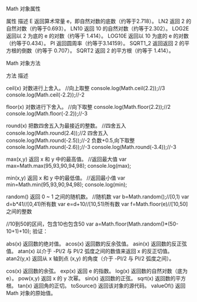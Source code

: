Math 对象属性

属性	描述
E	    返回算术常量 e，即自然对数的底数（约等于2.718）。
LN2	    返回 2 的自然对数（约等于0.693）。
LN10	返回 10 的自然对数（约等于2.302）。
LOG2E	返回以 2 为底的 e 的对数（约等于 1.414）。
LOG10E	返回以 10 为底的 e 的对数（约等于0.434）。
PI	    返回圆周率（约等于3.14159）。
SQRT1_2	返回返回 2 的平方根的倒数（约等于 0.707）。
SQRT2	返回 2 的平方根（约等于 1.414）。


Math 对象方法

方法	描述

ceil(x)	    对数进行上舍入。
//向上取整
     console.log(Math.ceil(2.2));//3
     console.log(Math.ceil(-2.2));//-2

floor(x)	对数进行下舍入。
//向下取整
     console.log(Math.floor(2.2));//2
     console.log(Math.floor(-2.2));//-3

round(x)	把数四舍五入为最接近的整数。
//四舍五入
     console.log(Math.round(2.4));//2 四舍五入
     console.log(Math.round(-2.5));//-2 负数+0.5,向下取整
     console.log(Math.round(-2.6));//-3
     console.log(Math.round(-3.4));//-3

max(x,y)	返回 x 和 y 中的最高值。
//返回最大值
    var max=Math.max(95,93,90,94,98);
    console.log(max);

min(x,y)	返回 x 和 y 中的最低值。
//返回最小值
    var min=Math.min(95,93,90,94,98);
    console.log(min);

random()	返回 0 ~ 1 之间的随机数。
//随机数
     var b=Math.random();//[0,1)
     var d=b*41//[0,41)所有数
     var e=d+10//[10,51)所有数
     var f=Math.floor(e)//[10,50]之间的整数

//10到50的区间，包含10也包含50
     var a=Math.floor(Math.random()*(50-10+1)+10);
验证：
<script type="text/javascript" >
var a,sum=[];
for(var i=0;i<100000;i++){
    a=Math.floor(Math.random()*(50-10+1)+10);
    if(sum.indexOf(a)==-1)
    sum.push(a)
}
console.log("sum:"+sum.sort());
console.log("length:"+sum.length);
</script>

abs(x)	    返回数的绝对值。
acos(x)	    返回数的反余弦值。
asin(x) 	返回数的反正弦值。
atan(x)	    以介于 -PI/2 与 PI/2 弧度之间的数值来返回 x 的反正切值。
atan2(y,x)	返回从 x 轴到点 (x,y) 的角度（介于 -PI/2 与 PI/2 弧度之间）。

cos(x)	    返回数的余弦。
exp(x)	    返回 e 的指数。
log(x)	    返回数的自然对数（底为e）。
pow(x,y)	返回 x 的 y 次幂。
sin(x)	    返回数的正弦。
sqrt(x)	    返回数的平方根。
tan(x)	    返回角的正切。
toSource()	返回该对象的源代码。
valueOf()	返回 Math 对象的原始值。